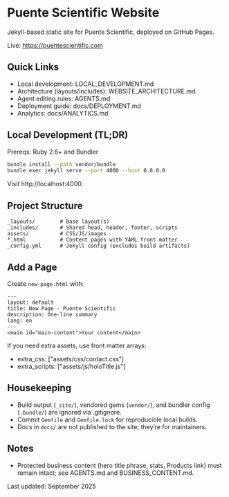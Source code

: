# Puente Scientific Website

Jekyll-based static site for Puente Scientific, deployed on GitHub Pages.

Live: https://puentescientific.com

## Quick Links
- Local development: LOCAL_DEVELOPMENT.md
- Architecture (layouts/includes): WEBSITE_ARCHITECTURE.md
- Agent editing rules: AGENTS.md
- Deployment guide: docs/DEPLOYMENT.md
- Analytics: docs/ANALYTICS.md

## Local Development (TL;DR)
Prereqs: Ruby 2.6+ and Bundler

```bash
bundle install --path vendor/bundle
bundle exec jekyll serve --port 4000 --host 0.0.0.0
```

Visit http://localhost:4000.

## Project Structure
```
_layouts/        # Base layout(s)
_includes/       # Shared head, header, footer, scripts
assets/          # CSS/JS/images
*.html           # Content pages with YAML front matter
_config.yml      # Jekyll config (excludes build artifacts)
```

## Add a Page
Create `new-page.html` with:
```
---
layout: default
title: New Page - Puente Scientific
description: One-line summary
lang: en
---
<main id="main-content">Your content</main>
```

If you need extra assets, use front matter arrays:
- extra_css: ["assets/css/contact.css"]
- extra_scripts: ["assets/js/holoTitle.js"]

## Housekeeping
- Build output (`_site/`), vendored gems (`vendor/`), and bundler config (`.bundle/`) are ignored via .gitignore.
- Commit `Gemfile` and `Gemfile.lock` for reproducible local builds.
- Docs in `docs/` are not published to the site; they’re for maintainers.

## Notes
- Protected business content (hero title phrase, stats, Products link) must remain intact; see AGENTS.md and BUSINESS_CONTENT.md.

Last updated: September 2025
